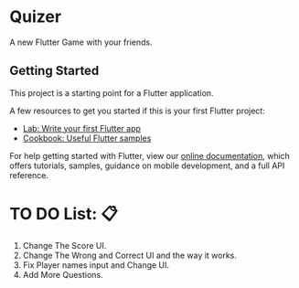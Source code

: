 # Quizer

A new Flutter Game with your friends.

## Getting Started

This project is a starting point for a Flutter application.

A few resources to get you started if this is your first Flutter project:

- [Lab: Write your first Flutter app](https://flutter.dev/docs/get-started/codelab)
- [Cookbook: Useful Flutter samples](https://flutter.dev/docs/cookbook)

For help getting started with Flutter, view our
[online documentation](https://flutter.dev/docs), which offers tutorials,
samples, guidance on mobile development, and a full API reference.


# TO DO List: 📋
1. Change The Score UI.
2. Change The Wrong and Correct UI and the way it works.
2. Fix Player names input and Change UI.
3. Add More Questions.

